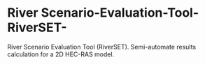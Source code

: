 # River Scenario-Evaluation-Tool-RiverSET-
River Scenario Evaluation Tool (RiverSET).  Semi-automate results calculation for a 2D HEC-RAS model. 
